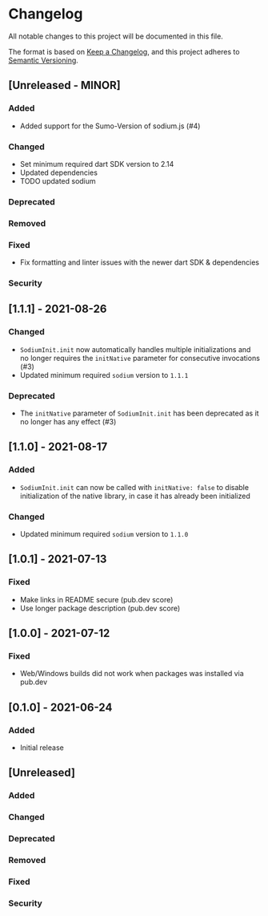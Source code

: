 # Changelog
All notable changes to this project will be documented in this file.

The format is based on [Keep a Changelog](https://keepachangelog.com/en/1.0.0/),
and this project adheres to [Semantic Versioning](https://semver.org/spec/v2.0.0.html).


## [Unreleased - MINOR]
### Added
- Added support for the Sumo-Version of sodium.js (#4)
### Changed
- Set minimum required dart SDK version to 2.14
- Updated dependencies
- TODO updated sodium
### Deprecated
### Removed
### Fixed
- Fix formatting and linter issues with the newer dart SDK & dependencies
### Security

## [1.1.1] - 2021-08-26
### Changed
- `SodiumInit.init` now automatically handles multiple initializations and no
longer requires the `initNative` parameter for consecutive invocations (#3)
- Updated minimum required `sodium` version to `1.1.1`
### Deprecated
- The `initNative` parameter of `SodiumInit.init` has been deprecated as it no
longer has any effect (#3)

## [1.1.0] - 2021-08-17
### Added
- `SodiumInit.init` can now be called with `initNative: false` to disable
initialization of the native library, in case it has already been initialized
### Changed
- Updated minimum required `sodium` version to `1.1.0`

## [1.0.1] - 2021-07-13
### Fixed
- Make links in README secure (pub.dev score)
- Use longer package description (pub.dev score)

## [1.0.0] - 2021-07-12
### Fixed
- Web/Windows builds did not work when packages was installed via pub.dev

## [0.1.0] - 2021-06-24
### Added
- Initial release

## [Unreleased]
### Added
### Changed
### Deprecated
### Removed
### Fixed
### Security

